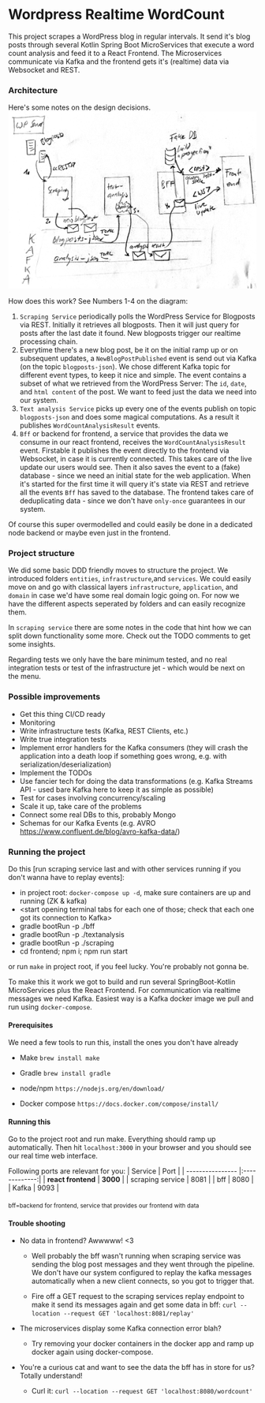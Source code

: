 # Wordpress Realtime WordCount

This project scrapes a WordPress blog in regular intervals. It send it's blog posts through several Kotlin Spring Boot MicroServices that execute a word count analysis and feed it to a React Frontend. The Microservices communicate via Kafka and the frontend gets it's (realtime) data via Websocket and REST.

### Architecture
Here's some notes on the design decisions. 
![abc](architecture.png)

How does this work? See Numbers 1-4 on the diagram:
1. `Scraping Service` periodically polls the WordPress Service for Blogposts via REST. Initially it retrieves all blogposts. Then it will just query for posts after the last date it found. New blogposts trigger our realtime processing chain.
2. Everytime there's a new blog post, be it on the initial ramp up or on subsequent updates, a `NewBlogPostPublished` event is send out via Kafka (on the topic `blogposts-json`). We chose different Kafka topic for different event types, to keep it nice and simple. The event contains a subset of what we retrieved
from the WordPress Server: The `id`, `date`, and `html content` of the post. We want to feed just the data we need into our system.
3. `Text analysis Service` picks up every one of the events publish on topic `blogposts-json` and does some magical computations. As a result it publishes `WordCountAnalysisResult` events.
4. `Bff` or backend for frontend, a service that provides the data we consume in our react frontend, receives the `WordCountAnalysisResult` event. Firstable it publishes the event directly to the frontend via Websocket, in case it is currently connected. This takes care of the live update our users would see. Then it also saves the event to a (fake) database - since we need an initial state for the web application. When it's started for the first time it will query it's state via REST and retrieve all the events `Bff` has saved to the database. The frontend takes care of deduplicating data - since we don't have `only-once` guarantees in our system.

Of course this super overmodelled and could easily be done in a dedicated node backend or maybe even just in the frontend.

### Project structure 
We did some basic DDD friendly moves to structure the project. We introduced folders `entities`, `infrastructure`,and `services`. We could easily move on and go with classical layers `infrastructure`, `application`, and `domain` in case we'd have some real domain logic going on. For now we have the different aspects seperated by folders and can easily recognize them.

In `scraping service` there are some notes in the code that hint how we can split down functionality some more. Check out the TODO comments to get some insights.

Regarding tests we only have the bare minimum tested, and no real integration tests or test of the infrastructure jet - which would be next on the menu.


### Possible improvements 
* Get this thing CI/CD ready
* Monitoring
* Write infrastructure tests (Kafka, REST Clients, etc.)
* Write true integration tests 
* Implement error handlers for the Kafka consumers (they will crash the application into a death loop if something goes wrong, e.g. with serialization/deserialization)
* Implement the TODOs
* Use fancier tech for doing the data transformations (e.g. Kafka Streams API - used bare Kafka here to keep it as simple as possible)
* Test for cases involving concurrency/scaling
* Scale it up, take care of the problems
* Connect some real DBs to this, probably Mongo
* Schemas for our Kafka Events (e.g. AVRO https://www.confluent.de/blog/avro-kafka-data/)

### Running the project
Do this [run scraping service last and with other services running if you don't wanna have to replay events]: 
* in project root: `docker-compose up -d`, make sure containers are up and running (ZK & kafka)
* \<start opening terminal tabs for each one of those; check that each one got its connection to Kafka\>
* gradle bootRun -p ./bff
* gradle bootRun -p ./textanalysis
* gradle bootRun -p ./scraping
* cd frontend; npm i; npm run start 

or run `make` in project root, if you feel lucky. You're probably not gonna be.

To make this it work we got to build and run several SpringBoot-Kotlin MicroServices plus the React Frontend. For communication via realtime messages we need Kafka. Easiest way is a Kafka docker image we pull and run using `docker-compose`.

#### Prerequisites
We need a few tools to run this, install the ones you don't have already

* Make
    `brew install make`

* Gradle
    `brew install gradle`

* node/npm 
    `https://nodejs.org/en/download/`

* Docker compose
    `https://docs.docker.com/compose/install/`


#### Running this
Go to the project root and run make. Everything should ramp up automatically.
Then hit `localhost:3000` in your browser and you should see our real time web interface.

Following ports are relevant for you:
| Service          | Port          | 
| ---------------- |:-------------:| 
| **react frontend** | **3000**    | 
| scraping service | 8081          | 
| bff              | 8080          | 
| Kafka            | 9093          | 

<sub>bff=backend for frontend, service that provides our frontend with data</sub>

#### Trouble shooting

* No data in frontend? Awwwww! <3
    * Well probably the bff wasn't running when scraping service was sending
    the blog post messages and they went through the pipeline. We don't have our system configured 
    to replay the kafka messages automatically when a new client connects, so you got to trigger that.

    * Fire off a GET request to the scraping services replay endpoint to make it send its messages again
    and get some data in bff:
    `curl --location --request GET 'localhost:8081/replay'`

* The microservices display some Kafka connection error blah?
    * Try removing your docker containers in the docker app and ramp up docker again using docker-compose.

* You're a curious cat and want to see the data the bff has in store for us? Totally understand!
    * Curl it: `curl --location --request GET 'localhost:8080/wordcount'`

